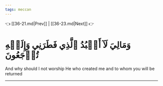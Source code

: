 ```yaml
---
tags: meccan
---
```


👈 [[36-21.md|Prev]] | [[36-23.md|Next]] 👉

# وَمَالِيَ لَآ أَعۡبُدُ ٱلَّذِي فَطَرَنِي وَإِلَيۡهِ تُرۡجَعُونَ

And why should I not worship He who created me and to whom you will be returned

---

